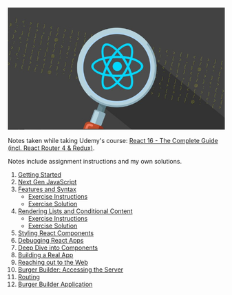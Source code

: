 ![alt text](img/course-img.jpg "Course logo")


Notes taken while taking Udemy's course: [React 16 - The Complete Guide (incl. React Router 4 & Redux)](https://www.udemy.com/react-the-complete-guide-incl-redux). 

Notes include assignment instructions and my own solutions. 

1. [Getting Started](01-getting-started.md)
2. [Next Gen JavaScript](02-next-gen-JS.md)
3. [Features and Syntax](03-features-and-syntax.md)
	- [Exercise Instructions](03.1-exercise-instructions.md)
	- [Exercise Solution](03.1-exercise-solution)
4. [Rendering Lists and Conditional Content](04-rendering-lists-and-conditional-content.md)
	- [Exercise Instructions](04.1-exercise-instructions.md)
	- [Exercise Solution](04.1-exercise-solution)
5. [Styling React Components](05-styling-react-components.md)
6. [Debugging React Apps](06-debugging-react-apps.md)
7. [Deep Dive into Components](07-deep-dive-into-components.md)
8. [Building a Real App](08-building-a-real-app.md)
9. [Reaching out to the Web](09-reaching-out-to-the-web.md)
10. [Burger Builder: Accessing the Server](10-burger-builder-accessing-the-server.md)
11. [Routing](11-routing.md)
12. [Burger Builder Application](./react-burger-builder/README.md)